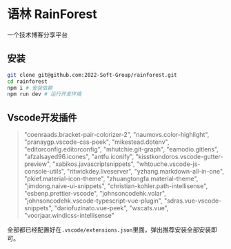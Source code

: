 # 语林 RainForest
一个技术博客分享平台
## 安装

```bash 
git clone git@github.com:2022-Soft-Group/rainforest.git
cd rainforest
npm i # 安装依赖
npm run dev # 运行开发环境
```
## Vscode开发插件
> "coenraads.bracket-pair-colorizer-2",
		"naumovs.color-highlight",
		"pranaygp.vscode-css-peek",
		"mikestead.dotenv",
		"editorconfig.editorconfig",
		"mhutchie.git-graph",
		"eamodio.gitlens",
		"afzalsayed96.icones",
		"antfu.iconify",
		"kisstkondoros.vscode-gutter-preview",
		"xabikos.javascriptsnippets",
		"whtouche.vscode-js-console-utils",
		"ritwickdey.liveserver",
		"yzhang.markdown-all-in-one",
		"pkief.material-icon-theme",
		"zhuangtongfa.material-theme",
		"jimdong.naive-ui-snippets",
		"christian-kohler.path-intellisense",
		"esbenp.prettier-vscode",
		"johnsoncodehk.volar",
		"johnsoncodehk.vscode-typescript-vue-plugin",
		"sdras.vue-vscode-snippets",
		"dariofuzinato.vue-peek",
		"wscats.vue",
		"voorjaar.windicss-intellisense"

全部都已经配置好在`.vscode/extensions.json`里面，弹出推荐安装全部安装即可。